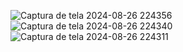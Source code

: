 ![Captura de tela 2024-08-26 224356](https://github.com/user-attachments/assets/e8ebc531-eb26-4925-97e7-cbbe013dc55a)
![Captura de tela 2024-08-26 224340](https://github.com/user-attachments/assets/480cf6fa-6d15-41a0-9596-c0682455938c)
![Captura de tela 2024-08-26 224311](https://github.com/user-attachments/assets/80ab9b2c-9377-4917-b381-0c9737467212)
